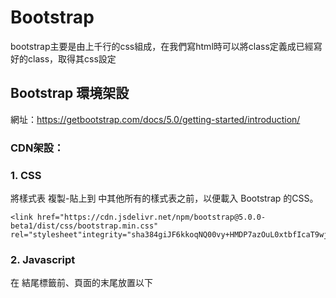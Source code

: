 # Bootstrap
bootstrap主要是由上千行的css組成，在我們寫html時可以將class定義成已經寫好的class，取得其css設定

## Bootstrap 環境架設
網址：https://getbootstrap.com/docs/5.0/getting-started/introduction/
### CDN架設：
### 1. CSS
將樣式表 <link> 複製-貼上到 <head> 中其他所有的樣式表之前，以便載入 Bootstrap 的CSS。

```
<link href="https://cdn.jsdelivr.net/npm/bootstrap@5.0.0-beta1/dist/css/bootstrap.min.css" rel="stylesheet"integrity="sha384giJF6kkoqNQ00vy+HMDP7azOuL0xtbfIcaT9wjKHr8RbDVddVHyTfAAsrekwKmP1"crossorigin="anonymous">
```
### 2. Javascript
在</body> 結尾標籤前、頁面的末尾放置以下 <script>

```
<script src="https://cdn.jsdelivr.net/npm/bootstrap@5.0.0-beta1/dist/js/bootstrap.bundle.min.js" integrity="sha384-ygbV9kiqUc6oa4msXn9868pTtWMgiQaeYH7/t7LECLbyPA2x65Kgf80OJFdroafW" crossorigin="anonymous"><script> 
```

### 3.使用bootstrap所附的元件來測試是否有嵌入css

bootstrap網頁的“元件”-> "按鈕"
複製按鈕指令，測試是否具有顏色及形狀
網址：https://getbootstrap.com/docs/5.0/components/buttons/
```<button type="button" class="btn btn-primary">Primary</button>
<button type="button" class="btn btn-secondary">Secondary</button>
<button type="button" class="btn btn-success">Success</button>
<button type="button" class="btn btn-danger">Danger</button>
<button type="button" class="btn btn-warning">Warning</button>
<button type="button" class="btn btn-info">Info</button>
<button type="button" class="btn btn-light">Light</button>
<button type="button" class="btn btn-dark">Dark</button>

<button type="button" class="btn btn-link">Link</button>
```
### 4. 測試JS是否嵌入
bootstrap中文網頁的“元件”-> "互動視窗"->"範例"->“完整範例"
bootstrap英文網頁的“component”-> "modal"->"live demo"
![](https://i.imgur.com/twTNaPD.png =200x)

網址：https://getbootstrap.com/docs/5.0/components/modal/


### 本地下載：
### 1.官網下載檔案：
下載網址：https://getbootstrap.com/docs/5.0/getting-started/download/

在get started-> download->Compiled CSS and JS
下載資料夾
### 2.載入css
從下載的資料夾中找到bootstrap.min.css這個檔案或bootstrap.css，放入目標資料夾
### 3.載入js
從下載中檔案找到bootstrap.bundle.js或bootstrap.bundle.min.js，放入目標資料夾
- min相對於正常檔案，可以減少流量。正常檔案則可更好閱讀修改